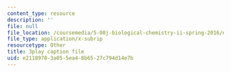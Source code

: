 ```yaml
---
content_type: resource
description: ''
file: null
file_location: /coursemedia/5-08j-biological-chemistry-ii-spring-2016/e21189703a055ea48b6527c794d14e7b_H0ubjnHa5rY.vtt
file_type: application/x-subrip
resourcetype: Other
title: 3play caption file
uid: e2118970-3a05-5ea4-8b65-27c794d14e7b
---
```

